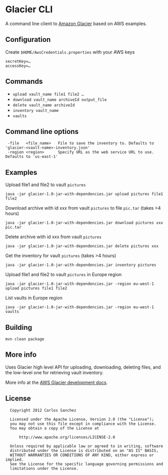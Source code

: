 # Glacier CLI

A command line client to [Amazon Glacier](http://aws.amazon.com/glacier) based on AWS examples.

## Configuration

Create `$HOME/AwsCredentials.properties` with your AWS keys

```
secretKey=…
accessKey=…

```

## Commands

* `upload vault_name file1 file2 …`
* `download vault_name archiveId output_file`
* `delete vault_name archiveId`
* `inventory vault_name`
* `vaults`

## Command line options

```
 -file   <file_name>   File to save the inventory to. Defaults to 'glacier-<vault-name>-inventory.json'
 -region <region>      Specify URL as the web service URL to use. Defaults to 'us-east-1'
```

## Examples

Upload file1 and file2 to vault `pictures`

`java -jar glacier-1.0-jar-with-dependencies.jar upload pictures file1 file2`

Download archive with id xxx from vault `pictures` to file `pic.tar` (takes >4 hours)

`java -jar glacier-1.0-jar-with-dependencies.jar download pictures xxx pic.tar`

Delete archive with id xxx from vault `pictures`

`java -jar glacier-1.0-jar-with-dependencies.jar delete pictures xxx`

Get the inventory for vault `pictures` (takes >4 hours)

`java -jar glacier-1.0-jar-with-dependencies.jar inventory pictures`

Upload file1 and file2 to vault `pictures` in Europe region

`java -jar glacier-1.0-jar-with-dependencies.jar -region eu-west-1 upload pictures file1 file2`

List vaults in Europe region

`java -jar glacier-1.0-jar-with-dependencies.jar -region eu-west-1 vaults`


## Building

`mvn clean package`

## More info

Uses Glacier high level API for uploading, downloading, deleting files, and the low-level one for retrieving vault inventory.

More info at the [AWS Glacier development docs](http://docs.amazonwebservices.com/amazonglacier/latest/dev/).

License
-------
```
  Copyright 2012 Carlos Sanchez

  Licensed under the Apache License, Version 2.0 (the "License");
  you may not use this file except in compliance with the License.
  You may obtain a copy of the License at

      http://www.apache.org/licenses/LICENSE-2.0

  Unless required by applicable law or agreed to in writing, software
  distributed under the License is distributed on an "AS IS" BASIS,
  WITHOUT WARRANTIES OR CONDITIONS OF ANY KIND, either express or implied.
  See the License for the specific language governing permissions and
  limitations under the License.
```


